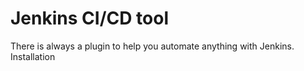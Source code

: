 # Jenkins CI/CD tool
There is always a plugin to help you automate anything with Jenkins.
Installation 
